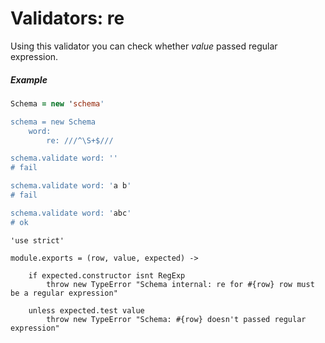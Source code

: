 Validators: re
==============

Using this validator you can check whether *value* passed regular expression.

##### Example
```coffeescript
Schema = new 'schema'

schema = new Schema
	word:
		re: ///^\S+$///

schema.validate word: ''
# fail

schema.validate word: 'a b'
# fail

schema.validate word: 'abc'
# ok
```

	'use strict'

	module.exports = (row, value, expected) ->

		if expected.constructor isnt RegExp
			throw new TypeError "Schema internal: re for #{row} row must be a regular expression"

		unless expected.test value
			throw new TypeError "Schema: #{row} doesn't passed regular expression"